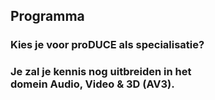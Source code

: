 Programma
---------

### Kies je voor **proDUCE** als specialisatie?

### Je zal je kennis nog uitbreiden in het<br>domein **Audio, Video & 3D (AV3)**.